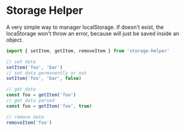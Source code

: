 # Storage Helper
A very simple way to manager localStorage.
If doesn't exist, the locaStorage won't throw an error, because will just be saved inside an object.

``` js
import { setItem, getItem, removeItem } from 'storage-helper'

// set data
setItem('foo', 'bar')
// set data permanently or not
setItem('foo', 'bar', false)

// get data
const foo = getItem('foo')
// get data parsed
const foo = getItem('foo', true)

// remove data
removeItem('foo')
```
